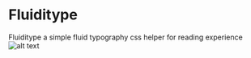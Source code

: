 # Fluiditype
Fluiditype a simple fluid typography css helper for reading experience
![alt text](https://s5.gifyu.com/images/hero-fluiditype.gif)
